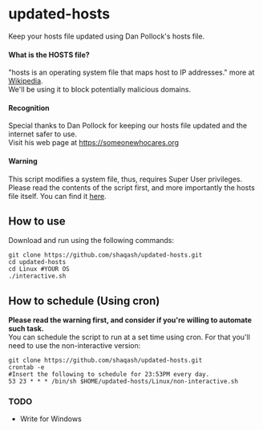 # updated-hosts
Keep your hosts file updated using Dan Pollock's hosts file.  
#### What is the HOSTS file?
"hosts is an operating system file that maps host to IP addresses." more at [Wikipedia](https://en.wikipedia.org/wiki/Hosts_(file)).  
We'll be using it to block potentially malicious domains.
#### Recognition
Special thanks to Dan Pollock for keeping our hosts file updated and the internet safer to use.  
Visit his web page at https://someonewhocares.org
#### Warning
This script modifies a system file, thus, requires Super User privileges.  
Please read the contents of the script first, and more importantly the hosts file itself.
You can find it [here](https://someonewhocares.org/hosts/hosts).

## How to use
Download and run using the following commands:
```
git clone https://github.com/shaqash/updated-hosts.git
cd updated-hosts
cd Linux #YOUR OS
./interactive.sh
```

## How to schedule (Using cron)
**Please read the warning first, and consider if you're willing to automate such task.**  
You can schedule the script to run at a set time using cron.
For that you'll need to use the non-interactive version:
```
git clone https://github.com/shaqash/updated-hosts.git
crontab -e
#Insert the following to schedule for 23:53PM every day.
53 23 * * * /bin/sh $HOME/updated-hosts/Linux/non-interactive.sh
```

### TODO
* Write for Windows
